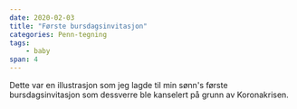 ```yaml
---
date: 2020-02-03
title: "Første bursdagsinvitasjon"
categories: Penn-tegning
tags: 
    - baby
span: 4
---
```

Dette var en illustrasjon som jeg lagde til min sønn's første bursdagsinvitasjon som dessverre ble kanselert på grunn av Koronakrisen.